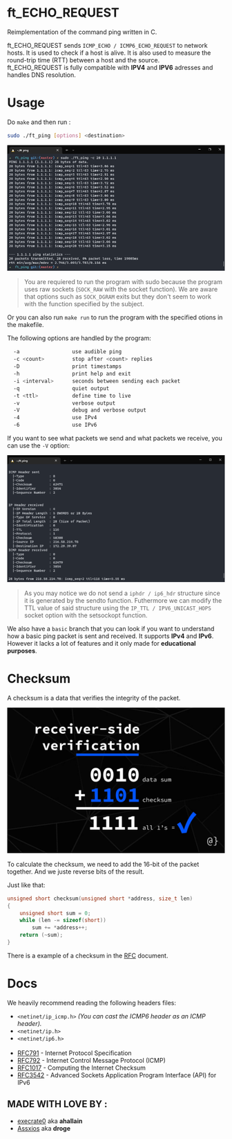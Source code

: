 # ft_ECHO_REQUEST

Reimplementation of the command ping written in C.

ft_ECHO_REQUEST sends `ICMP_ECHO / ICMP6_ECHO_REQUEST` to network hosts. It is used to check if a host is alive. It is also used to measure the round-trip time (RTT) between a host and the source.<br>
ft_ECHO_REQUEST is fully compatible with **IPV4** and **IPV6** adresses and handles DNS resolution.

# Usage

Do `make` and then run :

```bash
sudo ./ft_ping [options] <destination>
```

![Screenshot](files/make.png)

> You are requiered to run the program with sudo because the program uses raw sockets (`SOCK_RAW` with the socket function).
> We are aware that options such as `SOCK_DGRAM` exits but they don't seem to work with the function specified by the subject.

Or you can also run `make run` to run the program with the specified otions in the makefile.

The following options are handled by the program:

```bash
  -a                 use audible ping
  -c <count>         stop after <count> replies
  -D                 print timestamps
  -h                 print help and exit
  -i <interval>      seconds between sending each packet
  -q                 quiet output
  -t <ttl>           define time to live
  -v                 verbose output
  -V                 debug and verbose output
  -4                 use IPv4
  -6                 use IPv6
```

If you want to see what packets we send and what packets we receive, you can use the `-V` option:

![Screenshot](files/makedebug.png)

> As you may notice we do not send a `iphdr / ip6_hdr` structure since it is generated by the sendto function. Futhermore we can modify the TTL value of said structure using the `IP_TTL / IPV6_UNICAST_HOPS` socket option with the setsockopt function.


We also have a `basic` branch that you can look if you want to understand how a basic ping packet is sent and received. It supports **IPv4** and **IPv6**. However it lacks a lot of features and it only made for **educational purposes**.

# Checksum

A checksum is a data that verifies the integrity of the packet.

![Screenshot](files/checksum.png)

To calculate the checksum, we need to add the 16-bit of the packet together.
And we juste reverse bits of the result.

Just like that:
```c
unsigned short checksum(unsigned short *address, size_t len)
{
	unsigned short sum = 0;
	while (len -= sizeof(short))
		sum += *address++;
	return (~sum);
}
```

There is a example of a checksum in the [RFC](https://www.rfc-editor.org/rfc/rfc1071#section-4.1) document.

# Docs
We heavily recommend reading the following headers files:
- `<netinet/ip_icmp.h>` *(You can cast the ICMP6 header as an ICMP header).*
- `<netinet/ip.h>`
- `<netinet/ip6.h>`
<br><br>
- [RFC791](https://www.rfc-editor.org/rfc/rfc791) - Internet Protocol Specification
- [RFC792](https://www.rfc-editor.org/rfc/rfc792) - Internet Control Message Protocol (ICMP)
- [RFC1017](https://www.rfc-editor.org/rfc/rfc1071) - Computing the Internet Checksum
- [RFC3542](https://www.rfc-editor.org/rfc/rfc3542) - Advanced Sockets Application Program Interface (API) for IPv6


## MADE WITH LOVE BY :

- [execrate0](https://github.com/execrate0/) aka **ahallain**
- [Assxios](https://github.com/assxios/) aka **droge**